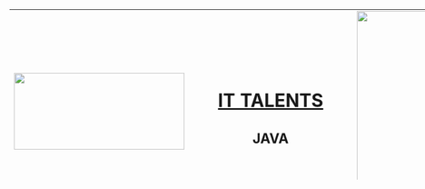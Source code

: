 <!DOCTYPE HTML PUBLIC "-//W3C//DTD HTML 4.01 Transitional//EN">
<html><head></head>
<body><table style="text-align: left; margin-left: auto; margin-right: auto; height: 300px; width: 920px;" border="0" cellpadding="3" cellspacing="1">
<tbody>
<tr>
<td style="height: 300px; width: 33%; text-align: center; vertical-align: middle;"><img style="width: 300px; height: 135px;" src="http://ittalents.bg/images/logo-black.png" alt=""></td>
<td style="height: 300px; width: 33%; text-align: center; vertical-align: middle;">
<h1><a href="http://ittalents.bg">IT TALENTS</a></h1>
<h2>JAVA</h2>
</td>
<td style="height: 300px; width: 33%; text-align: center; vertical-align: middle;"><img style="height: 300px; width: 300px;" src="https://avatars1.githubusercontent.com/u/10477518?v=4&amp;s=460" alt="">
<p>Author:&nbsp;<strong>Hristo Penev</strong></p>
</td>
</tr>
</tbody>
</table><br></body></html>